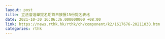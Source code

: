 ```yaml
---
layout: post
title: 立法會選舉提名期首日接獲15份提名表格
date: 2021-10-30 16:06:36.000000000 +08:00
link: https://news.rthk.hk/rthk/ch/component/k2/1617676-20211030.htm
categories: rthk
---
```



